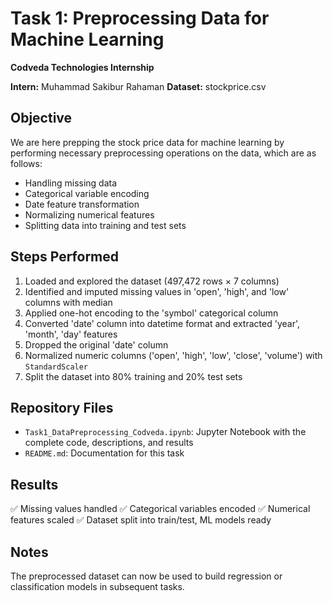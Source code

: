 # Task 1: Preprocessing Data for Machine Learning
**Codveda Technologies Internship**

**Intern:** Muhammad Sakibur Rahaman
**Dataset:** stockprice.csv

## Objective
We are here prepping the stock price data for machine learning by performing necessary preprocessing operations on the data, which are as follows:
- Handling missing data
- Categorical variable encoding
- Date feature transformation
- Normalizing numerical features
- Splitting data into training and test sets

## Steps Performed
1. Loaded and explored the dataset (497,472 rows × 7 columns)
2. Identified and imputed missing values in 'open', 'high', and 'low' columns with median
3. Applied one-hot encoding to the 'symbol' categorical column
4. Converted 'date' column into datetime format and extracted 'year', 'month', 'day' features
5. Dropped the original 'date' column
6. Normalized numeric columns ('open', 'high', 'low', 'close', 'volume') with `StandardScaler`
7. Split the dataset into 80% training and 20% test sets

## Repository Files
- `Task1_DataPreprocessing_Codveda.ipynb`: Jupyter Notebook with the complete code, descriptions, and results
- `README.md`: Documentation for this task

## Results
✅ Missing values handled
✅ Categorical variables encoded
✅ Numerical features scaled
✅ Dataset split into train/test, ML models ready

## Notes
The preprocessed dataset can now be used to build regression or classification models in subsequent tasks.

